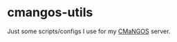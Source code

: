 # cmangos-utils

Just some scripts/configs I use for my [CMaNGOS](https://github.com/cmangos) server.
